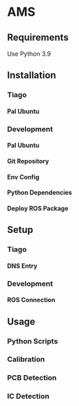 # AMS

## Requirements
Use Python 3.9

## Installation

### Tiago

#### Pal Ubuntu

### Development

#### Pal Ubuntu

#### Git Repository

#### Env Config

#### Python Dependencies

#### Deploy ROS Package

## Setup

### Tiago

#### DNS Entry

### Development

#### ROS Connection

## Usage

### Python Scripts

### Calibration

### PCB Detection

### IC Detection
